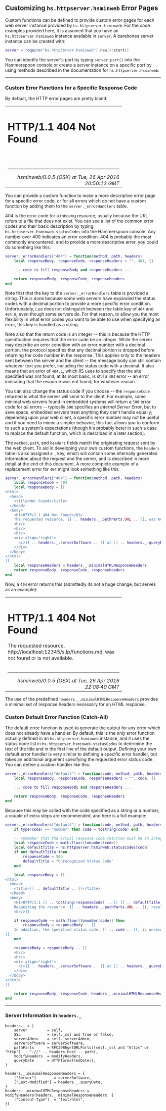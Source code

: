 Customizing `hs.httpserver.hsminweb` Error Pages
------------------------------------------------

Custom functions can be defined to provide custom error pages for each web server instance provided by `hs.httpserver.hsminweb`.  For the code examples provided here, it is assumed that you have an `hs.httpserver.hsminweb` instance available in `server`.  A barebones server instance can be created with:

~~~lua
server = require("hs.httpserver.hsminweb").new():start()
~~~

You can identify the server's port by typing `server:port()` into the Hammerspoon console or create a server instance on a specific port by using methods described in the documentation for `hs.httpserver.hsminweb`.

- - -

### Custom Error Functions for a Specific Response Code

By default, the HTTP error pages are pretty bland:

<table align="center" style="width: 75%;"><tr><td>
<H1>HTTP/1.1 404 Not Found</H1>
<br/>
<br/>
<hr/>
<div align="right"><i>hsminweb/0.0.5 (OSX) at Tue, 26 Apr 2016 20:50:13 GMT</i></div>
</td></tr></table>

You can provide a custom function to make a more descriptive error page for a specific error code, or for all errors which do not have a custom function by adding them to the `server._errorHandlers` table.

404 is the error code for a missing resource, usually because the URL refers to a file that does not exist.  You can see a list of the common error codes and their basic description by typing `hs.httpserver.hsminweb.statusCodes` into the Hammerspoon console.  Any number over 400 indicates an error condition.  404 is probably the most commonly encountered, and to provide a more descriptive error, you could do something like this:

~~~lua
server._errorHandlers["404"] = function(method, path, headers)
    local responseBody, responseCode, responseHeaders = "", 404, {}

    ... code to fill responseBody and responseHeaders ...

    return responseBody, responseCode, responseHeaders
end
~~~

Note first that the key to the `server._errorHandlers` table is provided a string.  This is done because some web servers have expanded the status codes with a decimal portion to provide a more specific error condition.  Unfortunately, Lua does not distinguish between the table key of `404` and `404.0`, even though some servers do.  For that reason, to allow you the most flexibility in what error codes you want to be able to use when specifying an error, this key is handled as a string.

Note also that the return code is an integer -- this is because the HTTP specification requires that the error code be an integer.  While the server may describe an error condition with an error number with a decimal portion, the protocol specifies that any decimal portion is dropped before returning the code number in the response.  This applies only to the headers sent between the server and the client -- the message body can still contain whatever text you prefer, including the status code with a decimal.  It also means that an error of `404.1`, which IIS uses to specify that the site specified was not found, at its most basic, is still a `404` error -- an error indicating that the resource was not found, for whatever reason.

You can also change the status code if you choose -- the `responseCode` returned is what the server will send to the client.  For example, some minimal web servers found in embedded systems will return a `500` error code for *all* errors -- typically `500` specifies an *Internal Server Error*, but to save space, embedded servers treat anything they can't handle equally; depending upon your web client, a specific error number may not be useful and if you need to mimic a simpler behavior, this fact allows you to conform to such a system's expectations (though it's probably beter in such a case to replace the default function, which is described in a later section).

The `method`, `path`, and `headers` fields match the originating request sent by the web client.  To aid in developing your own custom functions, the `headers` table is also assigned a `_` key, which will contain some internally generated information about the request and the server, and is described in more detail at the end of this document.  A more complete example of a replacement error for `404` might look something like this:

~~~lua
server._errorHandlers["404"] = function(method, path, headers)
    local responseCode = 404
    local responseBody = [[
<html>
  <head>
    <title>Not Found</title>
  </head>
  <body>
    <H1>HTTP/1.1 404 Not Found</H1>
    The requested resource, ]] .. headers._.pathParts.URL .. [[, was not found or is not available.
    <br/>
    <br/>
    <hr/>
    <div align="right">
      <i>]] .. headers._.serverSoftware .. [[ at ]] .. headers._.queryDate .. [[</i>
    </div>
  </body>
</html>
]]
    local responseHeaders = headers._.minimalHTMLResponseHeaders
    return responseBody, responseCode, responseHeaders
end
~~~

Now, a `404` error returns this (admittedly its not a huge change, but serves as an example):

<table align="center" style="width: 75%;"><tr><td>
<H1>HTTP/1.1 404 Not Found</H1>
The requested resource, http://localhost:12345/s.lp/functions.md, was not found or is not available.
<br/>
<br/>
<hr/>
<div align="right">
  <i>hsminweb/0.0.5 (OSX) at Tue, 26 Apr 2016 22:08:40 GMT</i>
</div>
</td></tr></table>

The use of the predefined `headers._.minimalHTMLResponseHeaders` provides a minimal set of response headers necessary for an HTML response.

### Custom Default Error Function (Catch-All)

The default error function is used to generate the output for any error which does not already have a handler.  By default, this is the only error function actually defined in an `hs.httpserver.hsminweb` instance, and it uses the status code list in `hs.httpserver.hsminweb.statusCodes` to determine the text of the title and in the first line of the default output.  Defining your own default error handler is very similar to defining a specific error handler, but takes an additional argument specifying the requested error status code.  You can define a custom handler like this:

~~~lua
server._errorHandlers["default"] = function(code, method, path, headers)
    local responseBody, responseCode, responseHeaders = "", code, {}

    ... code to fill responseBody and responseHeaders ...

    return responseBody, responseCode, responseHeaders
end
~~~

Because this may be called with the code specified as a string or a number, a couple of extra steps are recommended, and here is a full example:

~~~lua
server._errorHandlers["default"] = function(code, method, path, headers)
    if type(code) == "number" then code = tostring(code) end

    -- remember that the actual response code returned must be an integer
    local responseCode = math.floor(tonumber(code))
    local defaultTitle = hs.httpserver.hsminweb.statusCodes[code]
    if not defaultTitle then
        responseCode = 500
        defaultTitle = "Unrecognized Status Code"
    end

    local responseBody = [[
<html>
  <head>
    <title>]] .. defaultTitle .. [[</title>
  </head>
  <body>
    <H1>HTTP/1.1 ]] .. tostring(responseCode) .. [[ ]] .. defaultTitle .. [[</H1>
    Requesting the resource, ]] .. headers._.pathParts.URL .. [[, resulted in an error.
    <br/>]]

    if responseCode ~= math.floor(tonumber(code)) then
        responseBody = responseBody .. [[
    In addition, the specified status code, ]] .. code .. [[, is unrecognized.<br/>
]]
    end

    responseBody = responseBody .. [[
    <br/>
    <hr/>
    <div align="right">
      <i>]] .. headers._.serverSoftware .. [[ at ]] .. headers._.queryDate .. [[</i>
    </div>
  </body>
</html>
]]

    return responseBody, responseCode, headers._.minimalHTMLResponseHeaders
end
~~~

- - -

### Server Information in `headers._`

    headers._ = {
        server         = self,
        SSL            = self._ssl and true or false,
        serverAdmin    = self._serverAdmin,
        serverSoftware = serverSoftware,
        pathParts      = RFC3986getURLParts((self._ssl and "https" or "http") .. "://" .. headers.Host .. path),
        modifyHeaders  = modifyHeaders,
        queryDate      = HTTPformattedDate(),
    }

    headers._.minimalResponseHeaders = {
        ["Server"]        = serverSoftware,
        ["Last-Modified"] = headers._.queryDate,
    }
    headers._.minimalHTMLResponseHeaders = modifyHeaders(headers._.minimalResponseHeaders, {
        ["Content-Type"]  = "text/html",
    })

